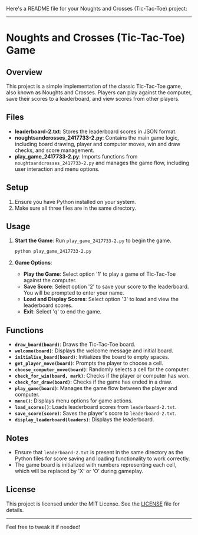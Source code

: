 Here's a README file for your Noughts and Crosses (Tic-Tac-Toe) project:

---

# Noughts and Crosses (Tic-Tac-Toe) Game

## Overview

This project is a simple implementation of the classic Tic-Tac-Toe game, also known as Noughts and Crosses. Players can play against the computer, save their scores to a leaderboard, and view scores from other players.

## Files

- **leaderboard-2.txt**: Stores the leaderboard scores in JSON format.
- **noughtsandcrosses_2417733-2.py**: Contains the main game logic, including board drawing, player and computer moves, win and draw checks, and score management.
- **play_game_2417733-2.py**: Imports functions from `noughtsandcrosses_2417733-2.py` and manages the game flow, including user interaction and menu options.

## Setup

1. Ensure you have Python installed on your system.
2. Make sure all three files are in the same directory.

## Usage

1. **Start the Game**: Run `play_game_2417733-2.py` to begin the game.
    ```bash
    python play_game_2417733-2.py
    ```

2. **Game Options**:
    - **Play the Game**: Select option '1' to play a game of Tic-Tac-Toe against the computer.
    - **Save Score**: Select option '2' to save your score to the leaderboard. You will be prompted to enter your name.
    - **Load and Display Scores**: Select option '3' to load and view the leaderboard scores.
    - **Exit**: Select 'q' to end the game.

## Functions

- **`draw_board(board)`**: Draws the Tic-Tac-Toe board.
- **`welcome(board)`**: Displays the welcome message and initial board.
- **`initialise_board(board)`**: Initializes the board to empty spaces.
- **`get_player_move(board)`**: Prompts the player to choose a cell.
- **`choose_computer_move(board)`**: Randomly selects a cell for the computer.
- **`check_for_win(board, mark)`**: Checks if the player or computer has won.
- **`check_for_draw(board)`**: Checks if the game has ended in a draw.
- **`play_game(board)`**: Manages the game flow between the player and computer.
- **`menu()`**: Displays menu options for game actions.
- **`load_scores()`**: Loads leaderboard scores from `leaderboard-2.txt`.
- **`save_score(score)`**: Saves the player's score to `leaderboard-2.txt`.
- **`display_leaderboard(leaders)`**: Displays the leaderboard.

## Notes

- Ensure that `leaderboard-2.txt` is present in the same directory as the Python files for score saving and loading functionality to work correctly.
- The game board is initialized with numbers representing each cell, which will be replaced by 'X' or 'O' during gameplay.

## License

This project is licensed under the MIT License. See the [LICENSE](LICENSE) file for details.

---

Feel free to tweak it if needed!
